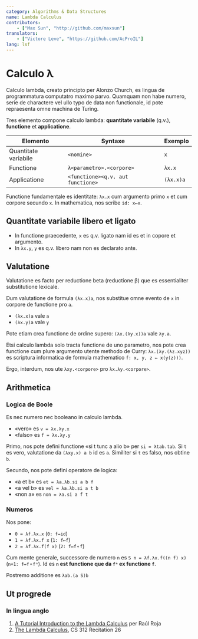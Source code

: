 ```yaml
---
category: Algorithms & Data Structures
name: Lambda Calculus
contributors:
    - ["Max Sun", "http://github.com/maxsun"]
translators:
    - ["Victore Leve", "https://github.com/AcProIL"]
lang: lsf
---
```


# Calculo λ

Calculo lambda, creato principto per Alonzo Church, es lingua de programmatura
computatro maximo parvo. Quamquam non habe numero, serie de charactere vel ullo
typo de data non functionale, id pote repraesenta omne machina de Turing.

Tres elemento compone calculo lambda: **quantitate variabile** (q.v.),
**functione** et **applicatione**.

| Elemento             | Syntaxe                           | Exemplo   |
|----------------------|-----------------------------------|-----------|
| Quantitate variabile | `<nomine>`                        | `x`       |
| Functione            | `λ<parametro>.<corpore>`          | `λx.x`    |
| Applicatione         | `<functione><q.v. aut functione>` | `(λx.x)a` |

Functione fundamentale es identitate: `λx.x` cum argumento primo `x` et cum
corpore secundo `x`. In mathematica, nos scribe `id: x↦x`.

## Quantitate variabile libero et ligato

* In functione praecedente, `x` es q.v. ligato nam id es et in copore et
  argumento.
* In `λx.y`, `y` es q.v. libero nam non es declarato ante.

## Valutatione

Valutatione es facto per reductione beta (reductione β) que es essentialiter 
substitutione lexicale.

Dum valutatione de formula `(λx.x)a`, nos substitue omne evento de `x` in
corpore de functione pro `a`.

* `(λx.x)a` vale `a`
* `(λx.y)a` vale `y`

Pote etiam crea functione de ordine supero: `(λx.(λy.x))a` vale `λy.a`.

Etsi calculo lambda solo tracta functione de uno parametro, nos pote crea
functione cum plure argumento utente methodo de Curry: `λx.(λy.(λz.xyz))`
es scriptura informatica de formula mathematico `f: x, y, z ↦ x(y(z)))`.

Ergo, interdum, nos ute `λxy.<corpore>` pro `λx.λy.<corpore>`.

## Arithmetica

### Logica de Boole

Es nec numero nec booleano in calculo lambda.

* «vero» es `v = λx.λy.x`
* «falso» es `f = λx.λy.y`

Primo, nos pote defini functione «si t tunc a alio b» per `si = λtab.tab`.
Si `t` es vero, valutatione da `(λxy.x) a b` id es `a`. Similiter si `t` es
falso, nos obtine `b`.

Secundo, nos pote defini operatore de logica:

* «a et b» es `et = λa.λb.si a b f`
* «a vel b» es `vel = λa.λb.si a t b`
* «non a» es `non = λa.si a f t`

### Numeros

Nos pone:

* `0 = λf.λx.x` (`0: f↦id`)
* `1 = λf.λx.f x` (`1: f↦f`)
* `2 = λf.λx.f(f x)` (`2: f↦f⚬f`)

Cum mente generale, successore de numero `n` es `S n = λf.λx.f((n f) x)`
(`n+1: f↦f⚬fⁿ`). Id es **`n` est functione que da `fⁿ` ex functione `f`**.

Postremo additione es `λab.(a S)b`

## Ut progrede

### In lingua anglo

1. [A Tutorial Introduction to the Lambda Calculus](http://www.inf.fu-berlin.de/lehre/WS03/alpi/lambda.pdf) per Raúl Roja
2. [The Lambda Calculus](http://www.cs.cornell.edu/courses/cs3110/2008fa/recitations/rec26.html), CS 312 Recitation 26
